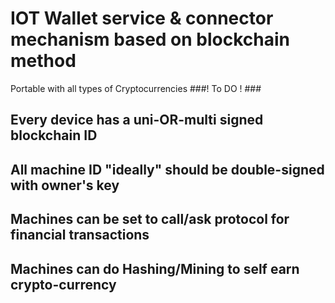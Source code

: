 # IOT Wallet service & connector mechanism based on blockchain method
Portable with all types of Cryptocurrencies
###! To DO ! ###
## Every device has a uni-OR-multi signed blockchain ID
##    All machine ID "ideally" should be double-signed with owner's key
## Machines can be set to call/ask protocol for financial transactions
## Machines can do Hashing/Mining to self earn crypto-currency

